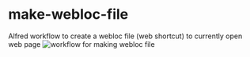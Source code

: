 # make-webloc-file
Alfred workflow to create a webloc file (web shortcut) to currently open web page
![workflow for making webloc file](https://github.com/user-attachments/assets/68289bcd-e824-4f9a-8b56-e111ddb0a6cf)
